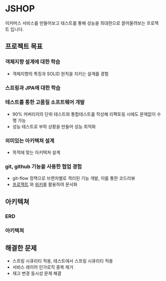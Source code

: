 # JSHOP


이커머스 서비스를 만들어보고 테스트를 통해 성능을 최대한으로 끌어올려보는 프로젝트 입니다.

## 프로젝트 목표

### 객체지향 설계에 대한 학습

* 객체지향의 특징과 SOLID 원칙을 지키는 설계를 경험

### 스프링과 JPA에 대한 학습

### 테스트를 통한 고품질 소프트웨어 개발

* 90% 커버리지의 단위 테스트와 통합테스트를 작성해 리팩토링 시에도 문제없이 수행 가능
* 성능 테스트로 부하 상황을 만들어 성능 최적화

### 의미있는 아키텍쳐 설계

* 목적에 맞는 아키텍쳐 설계

### git, github 기능을 사용한 협업 경험

* git-flow 정책으로 브랜치별로 격리된 기능 개발, 이를 통한 코드리뷰
* [프로젝트](https://github.com/orgs/f-lab-edu/projects/225/views/2)
  와 [위키](https://github.com/f-lab-edu/jshop/wiki)를 활용하여 문서화

## 아키텍쳐

### ERD

### 아키텍쳐

## 해결한 문제

* 스프링 시큐리티 적용, 테스트에서 스프링 시큐리티 적용
* 서비스 레이어 인가로직 중복 제거
* 재고 변경 동시성 문제 해결

